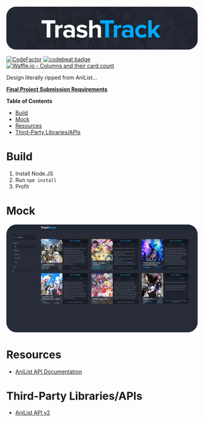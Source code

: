 ![banner](assets/Banner/Banner.png)

[![CodeFactor](https://www.codefactor.io/repository/github/buitim/trashtrackweb/badge)](https://www.codefactor.io/repository/github/buitim/trashtrackweb) [![codebeat badge](https://codebeat.co/badges/776e890e-46af-4a54-a5ef-e7b8784ef187)](https://codebeat.co/projects/github-com-buitim-trashtrackweb-master) [![Waffle.io - Columns and their card count](https://badge.waffle.io/buitim/TrashTrackWeb.svg?columns=all)](https://waffle.io/buitim/TrashTrackWeb)

Design literally ripped from AniList...

[**Final Project Submission Requirements**](https://oregonstate.instructure.com/courses/1692909/assignments/7343835)

**Table of Contents**

- [Build](#build)
- [Mock](#mock)
- [Resources](#resources)
- [Third-Party Libraries/APIs](#third-party-librariesapis)

# Build

1. Install Node.JS
2. Run `npm install`
3. Profit

# Mock

![mockup](assets/mock/web_app_page.png)

# Resources

-   [AniList API Documentation](https://anilist.gitbook.io/anilist-apiv2-docs)

# Third-Party Libraries/APIs

-   [AniList API v2](https://github.com/AniList/ApiV2-GraphQL-Docs)
